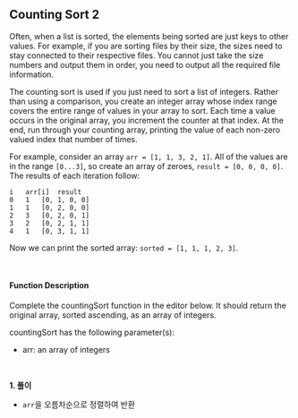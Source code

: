 ## Counting Sort 2

Often, when a list is sorted, the elements being sorted are just keys to other values. For example, if you are sorting files by their size, the sizes need to stay connected to their respective files. You cannot just take the size numbers and output them in order, you need to output all the required file information.

The counting sort is used if you just need to sort a list of integers. Rather than using a comparison, you create an integer array whose index range covers the entire range of values in your array to sort. Each time a value occurs in the original array, you increment the counter at that index. At the end, run through your counting array, printing the value of each non-zero valued index that number of times.

For example, consider an array `arr = [1, 1, 3, 2, 1]`. All of the values are in the range `[0...3]`, so create an array of zeroes, `result = [0, 0, 0, 0]`. The results of each iteration
follow:
```javscript
i	arr[i]	result
0	1	[0, 1, 0, 0]
1	1	[0, 2, 0, 0]
2	3	[0, 2, 0, 1]
3	2	[0, 2, 1, 1]
4	1	[0, 3, 1, 1]
```
Now we can print the sorted array: `sorted = [1, 1, 1, 2, 3]`.


<br>

#### Function Description

Complete the countingSort function in the editor below. It should return the original array, sorted ascending, as an array of integers.

countingSort has the following parameter(s):

- arr: an array of integers


<br>

**1. 풀이**

- `arr`을 오름차순으로 정렬하여 반환
